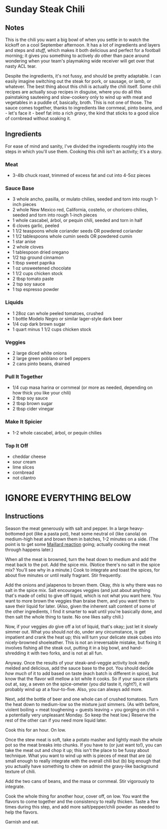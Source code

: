 # Sunday Steak Chili

## Notes

This is the chili you want a big bowl of when you settle in to watch the kickoff on a cool September afternoon. It has a lot of ingredients and layers and steps and _stuff_, which makes it both delicious and perfect for a football morning; it gives you something to actively _do_ other than pace around wondering when your team's playmaking wide receiver will get over that nasty ACL tear.

Despite the ingredients, it's not fussy, and should be pretty adaptable. I can easily imagine switching out the steak for pork, or sausage, or lamb, or whatever. The best thing about this chili is actually the chili itself. Some chili recipes are actually soup recipes in disguise, where you do all this painstaking sauteeing and slow-cookery only to wind up with meat and vegetables in a puddle of, basically, broth. This is not one of those. The sauce comes together, thanks to ingredients like cornmeal, pinto beans, and - let's face it - beef fat into a rich _gravy_, the kind that sticks to a good slice of cornbread without soaking it.

## Ingredients

For ease of mind and sanity, I've divided the ingredients roughly into the steps in which you'll use them. Cooking this chili isn't an activity; it's a story.

### Meat

* 3-4lb chuck roast, trimmed of excess fat and cut into 4-5oz pieces

### Sauce Base

* 3 whole ancho, pasilla, or mulato chilies, seeded and torn into rough 1-inch pieces
* 2 whole New Mexico red, California, costeño, or choricero chilies, seeded and torn into rough 1-inch pieces
* 1 whole cascabel, árbol, or pequin chili, seeded and torn in half
* 6 cloves garlic, peeled
* 1 1/2 teaspoons whole coriander seeds OR powdered coriander
* 1 1/2 tablespoons whole cumin seeds OR powdered cumin
* 1 star anise
* 2 whole cloves
* 1 tablespoon dried oregano
* 1/2 tsp ground cinnamon
* 1 tbsp sweet paprika
* 1 oz unsweetened chocolate
* 1 1/2 cups chicken stock
* 2 tbsp tomato paste
* 2 tsp soy sauce
* 1 tsp espresso powder

### Liquids

* 1 28oz can whole peeled tomatoes, crushed
* 1 bottle Modelo Negro or similar lager-style dark beer
* 1/4 cup dark brown sugar
* 1 quart minus 1 1/2 cups chicken stock

### Veggies

* 2 large diced white onions
* 2 large green poblano or bell peppers
* 2 cans pinto beans, drained

### Pull It Together

* 1/4 cup masa harina or cornmeal (or more as needed, depending on how thick you like your chili)
* 2 tbsp soy sauce
* 2 tbsp brown sugar
* 2 tbsp cider vinegar

### Make It Spicier
* 1-2 whole cascabel, árbol, or pequin chilies

### Top It Off

* cheddar cheese
* sour cream
* lime slices
* cornbread
* not cilantro


# IGNORE EVERYTHING BELOW

## Instructions

Season the meat generously with salt and pepper. In a large heavy-bottomed pot (like a pasta pot), heat some neutral oil (like canola) on medium-high heat and brown them in batches, 1-2 minutes on a side. (The point is to get some [Maillard reaction](http://en.wikipedia.org/wiki/Maillard_reaction) going; actually cooking the meat through happens later.)

When all the meat is browned, turn the heat down to medium and add the meat back to the pot. Add the spice mix. (Notice there's no salt in the spice mix? You'll see why in a minute.) Cook to integrate and toast the spices, for about five minutes or until really fragrant. Stir frequently.  

Add the onions and jalapenos to brown them. Okay, _this_ is why there was no salt in the spice mix. Salt encourages veggies (and just about anything that's made of cells) to give off liquid, which is not what you want here. You want to more brown the veggies than braise them, and you want them to save their liquid for later. (Also, given the inherent salt content of some of the other ingredients, I find it smarter to wait until you're basically done, and then salt the whole thing to taste. No one likes salty chili.)

Now, if your veggies _do_ give off a lot of liquid, that's okay; just let it slowly simmer out. What you should _not_ do, under any circumstance, is get impatient and crank the heat up; this will turn your delicate steak cubes into nicely-browned shoeleather. This is not an irreversable mistake, but fixing it involves fishing all the steak out, putting it in a big bowl, and hand-shredding it with two forks, and is not at all fun.

Anyway. Once the results of your steak-and-veggie activity look really melded and delicious, add the sauce base to the pot. You should decide _how much_ of it to add based on taste (each batch is different in spice), but know that the flavor will mellow a lot while it cooks. So if your sauce starts out at, say, a seven on the spice-ometer (you _did_ taste it, right?), it will probably wind up at a four-to-five. Also, you can always add more.

Next, add the bottle of beer and one whole can of crushed tomatoes. Turn the heat down to medium-low so the mixture just simmers. (As with before, violent boiling = meat toughening = guests leaving = you gorging on chili = a potentially very unpleasant Monday. So keep the heat low.) Reserve the rest of the other can if you need more liquid later.

Cook this for an hour. On low.

Once the stew meat is soft, take a potato masher and lightly mash the whole pot so the meat breaks into chunks. If you have to (or just want to!), you can take the meat out and chop it up; this isn't the place to be fussy about technique. What you want to wind up with is pieces of meat that are (a) small enough to really integrate with the overall chili but (b) big enough that you actually have something to chew on admist the gravy-like background texture of chili.

Add the two cans of beans, and the masa or cornmeal. Stir vigorously to integrate.

Cook the whole thing for another hour, cover off, on low. You want the flavors to come together and the consistency to really thicken. Taste a few times during this step, and add more salt/pepper/chili powder as needed to help the flavors.

Garnish and eat.
